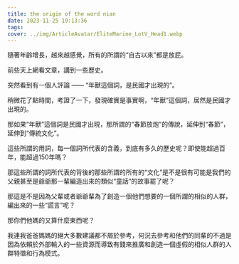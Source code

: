 ```yaml
---
title: the origin of the word nian
date: 2023-11-25 19:13:36
tags:
cover: ../img/ArticleAvatar/EliteMarine_LotV_Head1.webp
---
```


隨著年齡增長，越來越感覺，所有的所謂的“自古以來”都是放屁。

前些天上網看文章，講到一些歷史。

突然看到有一個人評論 —— “年獸這個詞，是民國才出現的”。

稍微花了點時間，考證了一下，發現確實是事實啊，“年獸”這個詞，居然是民國才出現的。

那如果“年獸”這個詞是民國才出現，那所謂的“春節放炮”的傳說，延伸到“春節”，延伸到“傳統文化”。

這些所謂的用詞，每一個詞所代表的含義，到底有多久的歷史呢？即使能超過百年，能超過150年嗎？

那這些所謂的詞所代表的背後的那些所謂的所有的“文化”是不是很有可能是我們的父親甚至是爺爺那一輩編造出來的類似“童話”的故事罷了呢？

那這是不是因為父輩或者爺爺輩為了創造一個他們想要的一個所謂的相似的人群，編出來的一些“謊言”呢？

那你們他媽的又算什麼東西呢？

我連我爸爸媽媽的絕大多數建議都不屑於參考，何況去參考和他們的同輩的不過是因為依賴於外部輸入的一些資源而導致有錢來推廣和創造一個虛假的相似人群的人群特徵和行為模式。




